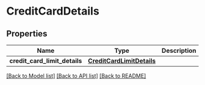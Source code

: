 # CreditCardDetails

## Properties
Name | Type | Description | Notes
------------ | ------------- | ------------- | -------------
**credit_card_limit_details** | [**CreditCardLimitDetails**](CreditCardLimitDetails.md) |  | [optional] 

[[Back to Model list]](../README.md#documentation-for-models) [[Back to API list]](../README.md#documentation-for-api-endpoints) [[Back to README]](../README.md)

